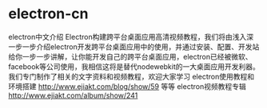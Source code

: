 # electron-cn
electron中文介绍
Electron构建跨平台桌面应用高清视频教程，我们将由浅入深一步一步介绍electron开发跨平台桌面应用中的使用，并通过安装、配置、开发站给你一步一步讲解，让你能开发自己的跨平台桌面应用，electron已经被微软、facebook等公司使用，我相信这将是替代nodewebkit的一大桌面应用开发利器。
我们专门制作了相关的文字资料和视频教程，欢迎大家学习
electron使用教程和环境搭建 http://www.ejiakt.com/blog/show/59 等等
electron视频教程专辑 http://www.ejiakt.com/album/show/241 
